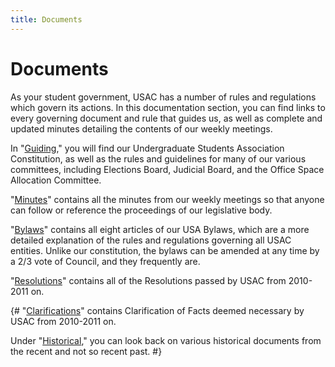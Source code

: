 ```yaml
---
title: Documents
---
```


# Documents

As your student government, USAC has a number of rules and regulations which govern its actions. In this documentation section, you can find links to every governing document and rule that guides us, as well as complete and updated minutes detailing the contents of our weekly meetings.

In "[Guiding](guiding)," you will find our Undergraduate Students Association Constitution, as well as the rules and guidelines for many of our various committees, including Elections Board, Judicial Board, and the Office Space Allocation Committee.

"[Minutes](minutes)" contains all the minutes from our weekly meetings so that anyone can follow or reference the proceedings of our legislative body.

"[Bylaws](bylaws)" contains all eight articles of our USA Bylaws, which are a more detailed explanation of the rules and regulations governing all USAC entities. Unlike our constitution, the bylaws can be amended at any time by a 2/3 vote of Council, and they frequently are.

"[Resolutions](resolutions)" contains all of the Resolutions passed by USAC from 2010-2011 on.

{#
"[Clarifications](misc#clarification-of-facts)" contains Clarification of Facts deemed necessary by USAC from 2010-2011 on.

Under "[Historical](misc#historical-documents)," you can look back on various historical documents from the recent and not so recent past.
#}
